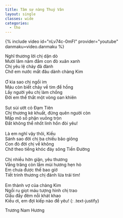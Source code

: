 ```yaml
---
title: Tâm sự nàng Thuý Vân
layout: single
classes: wide
categories:
  - tho
---
```


{% include video id="nLv74c-0mFI" provider="youtube" danmaku=video.danmaku %}

Nghĩ thương lời chị dặn dò\
Mười lăm năm đắm con đò xuân xanh\
Chị yêu lệ chảy đã đành\
Chớ em nước mắt đâu dành chàng Kim\
 \
Ơ kìa sao chị ngồi im\
Máu còn biết chảy về tim để hồng\
Lấy người yêu chị làm chồng\
Đời em thể thắt một vòng oan khiên\
 \
Sụt sùi ướt cỏ Đạm Tiên\
Chị thương kẻ khuất, đừng quên người còn\
Mấp mô số phận vuông tròn\
Đất không thể nhốt linh hồn đòi yêu!\
 \
Là em nghĩ vậy thôi, Kiều\
Sánh sao đời chị ba chiều bão giông\
Con đò đời chị về không\
Chở theo tiếng khóc đáy sông Tiền Đường\
 \
Chị nhiều hờn giận, yêu thương\
Vầng trăng còn lấm mùi hương hẹn hò\
Em chưa được thế bao giờ\
Tiết trinh thương chị đánh lừa trái tim!\
 \
Em thành vợ của chàng Kim\
Ngồi ru giọt máu tượng hình chị trao\
Giấu đầy đêm nỗi khát khao\
Kiều ơi, em đợi kiếp nào để yêu!
{: .text-justify}

> <cite>
Trương Nam Hương
</cite>
